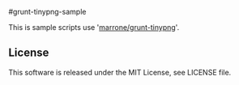 #grunt-tinypng-sample

This is sample scripts use '[marrone/grunt-tinypng](https://github.com/marrone/grunt-tinypng)'.

## License

This software is released under the MIT License, see LICENSE file.
